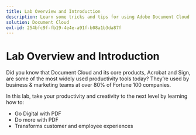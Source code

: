 ```yaml
---
title: Lab Overview and Introduction
description: Learn some tricks and tips for using Adobe Document Cloud
solution: Document Cloud
exl-id: 254bfc9f-fb19-4e4e-a91f-b08a1b3da87f
---
```

# Lab Overview and Introduction

Did you know that Document Cloud and its core products, Acrobat and Sign, are some of the most widely used productivity tools today? They’re used by business & marketing teams at over 80% of Fortune 100 companies.
 
In this lab, take your productivity and creativity to the next level by learning how to:
 
* Go Digital with PDF
* Do more with PDF
* Transforms customer and employee experiences
